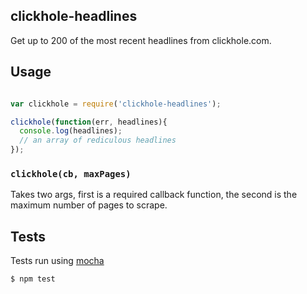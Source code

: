 ## clickhole-headlines

Get up to 200 of the most recent headlines from clickhole.com.

## Usage

```javascript

var clickhole = require('clickhole-headlines');

clickhole(function(err, headlines){
  console.log(headlines);
  // an array of rediculous headlines
});
```

### `clickhole(cb, maxPages)`

Takes two args, first is a required callback function, the second is the maximum number of pages to scrape.

## Tests

Tests run using [mocha](visionmedia/mocha)

```bash
$ npm test
```
